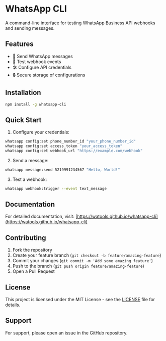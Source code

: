 # WhatsApp CLI

A command-line interface for testing WhatsApp Business API webhooks and sending messages.

## Features

- 📱 Send WhatsApp messages
- 🔄 Test webhook events
- 🛠️ Configure API credentials
- 🔒 Secure storage of configurations

## Installation 

```bash
npm install -g whatsapp-cli
```

## Quick Start

1. Configure your credentials:

```bash
whatsapp config:set phone_number_id "your_phone_number_id"
whatsapp config:set access_token "your_access_token"
whatsapp config:set webhook_url "https://example.com/webhook"
```

2. Send a message:

```bash
whatsapp message:send 5219991234567 "Hello, World!"
```
3. Test a webhook:

```bash
whatsapp webhook:trigger --event text_message
```

## Documentation

For detailed documentation, visit: [https://watools.github.io/whatsapp-cli](https://watools.github.io/whatsapp-cli)

## Contributing

1. Fork the repository
2. Create your feature branch (`git checkout -b feature/amazing-feature`)
3. Commit your changes (`git commit -m 'Add some amazing feature'`)
4. Push to the branch (`git push origin feature/amazing-feature`)
5. Open a Pull Request

## License

This project is licensed under the MIT License - see the [LICENSE](LICENSE) file for details.

## Support

For support, please open an issue in the GitHub repository.